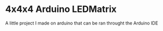 # 4x4x4 Arduino LEDMatrix
A little project I made on arduino that can be ran throught the Arduino IDE
